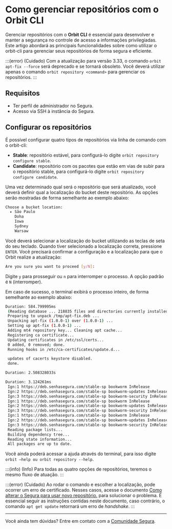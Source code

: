 # Como gerenciar repositórios com o Orbit CLI

Gerenciar repositórios com o **Orbit CLI** é essencial para desenvolver e manter a segurança no controle de acesso a informações privilegiadas. Este artigo abordará as principais funcionalidades sobre como utilizar o orbit-cli para gerenciar seus repositórios de forma segura e eficiente.

:::(error) (Cuidado)
Com a atualização para versão 3.33, o comando `orbit apt-fix --force` será deprecado e se tornará obsoleto. Você deverá utilizar apenas o comando `orbit repository <command>` para gerenciar os repositórios.
:::

## Requisitos
- Ter perfil de administrador no Segura.
- Acesso via SSH à instância do Segura.

## Configurar os repositórios
É possível configurar quatro tipos de repositórios via linha de comando com o orbit-cli:
- **Stable**: repositório estável, para configurá-lo digite `orbit repository configure stable`.
- **Candidate**: repositório com os pacotes que estão em vias de subir para o repositório stable, para configurá-lo digite `orbit repository configure candidate`.

Uma vez determinado qual será o repositório que será atualizado, você deverá definir qual a localização do bucket deste repositório. As opções serão mostradas de forma semelhante ao exemplo abaixo:
```bash
Choose a bucket location:
  ▸ São Paulo
    Doha
    Iowa
    Sydney
    Warsaw
```
Você deverá selecionar a localização do bucket utilizando as teclas de seta do seu teclado. Quando tiver selecionado a localização correta, pressione `ENTER`. Você precisará confirmar a configuração e a localização para que o Orbit realize a atualização:

```bash
Are you sure you want to proceed [y/N]: 
```

Digite `y` para prosseguir ou `n` para interromper o processo. A opção padrão é `N` (interromper).

Em caso de sucesso, o terminal exibirá o processo inteiro, de forma semelhante ao exemplo abaixo:

```bash
Duration: 584.799995ms
 (Reading database ... 218835 files and directories currently installed.)
 Preparing to unpack /tmp/apt-fix.deb ...
 Unpacking apt-fix (1.0.0-1) over (1.0.0-1) ...
 Setting up apt-fix (1.0.0-1) ...
 Adding mt4 repository key... Cleaning apt cache...
 Registering ca certificate...
 Updating certificates in /etc/ssl/certs...
 0 added, 0 removed; done.
 Running hooks in /etc/ca-certificates/update.d...

 updates of cacerts keystore disabled.
 done.

Duration: 2.508328033s

Duration: 3.124261ms
 Ign:1 https://deb.senhasegura.com/stable-sp bookworm InRelease
 Ign:2 https://deb.senhasegura.com/stable-sp bookworm-updates InRelease
 Ign:3 https://deb.senhasegura.com/stable-sp bookworm-security InRelease
 Ign:1 https://deb.senhasegura.com/stable-sp bookworm InRelease
 Ign:2 https://deb.senhasegura.com/stable-sp bookworm-updates InRelease
 Ign:3 https://deb.senhasegura.com/stable-sp bookworm-security InRelease
 Ign:1 https://deb.senhasegura.com/stable-sp bookworm InRelease
 Ign:2 https://deb.senhasegura.com/stable-sp bookworm-updates InRelease
 Ign:3 https://deb.senhasegura.com/stable-sp bookworm-security InRelease
 Reading package lists...
 Building dependency tree...
 Reading state information...
 All packages are up to date.
 ```
 
 Você ainda poderá acessar a ajuda através do terminal, para isso digite `orbit –help ou orbit repository --help`.

:::(info) (Info)
Para todas as quatro opções de repositórios, teremos o mesmo fluxo de atuação.
:::

:::(error) (Cuidado)
Ao rodar o comando e escolher a localização, pode ocorrer um erro de certificado. Nesses casos, acesse o documento [Como alterar o Segura para usar novo repositório.](/v4/docs/pt/installation-how-to-change-Segura-to-use-the-new-repository) para solucionar o problema. É essencial seguir as instruções contidas neste documento, caso contrário, o comando `apt get update` retornará um erro de *handshake*.
:::

***

Você ainda tem dúvidas? Entre em contato com a [Comunidade Segura](https://community.Segura.io/).